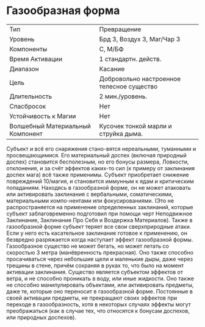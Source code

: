 
# Газообразная форма

| | |
|---|---|
|Тип|Превращение|
|Уровень| Брд 3, Воздух 3, Маг/Чар 3|
|Компоненты| С, М/БФ|
|Время Активации| 1 стандартн. действ.|
|Диапазон| Касание|
|Цель| Добровольно настроенное телесное существо|
|Длительность| 2 мин./уровень.|
|Спасбросок| Нет|
|Устойчивость к Магии| Нет|
|Волшебный Материальный Компонент| Кусочек тонкой марли и струйка дыма.|

Субъект и всё его снаряжения стано-вятся нереальными, туманными и просвещающимися. Его материальный доспех
(включая природный доспех) становится бесполезным, но его бонусы размера,
Ловкости, отклонения, и за счёт эффектов каких-то сил (к примеру от заклинания доспех мага) всё также применимы.
Субъект приобретает снижение повреждений 10/магия, и становится иммунным
к ядам и критическим попаданиям. Находясь в газообразной форме, он не может
атаковать или активировать заклинания
с вербальными, соматическими, материальными компо-нентами или фокусированиями. (Это не распространяется на
применение определенных заклинаний,
которые субъект заблаговременно подготовил при помощи черт Неподвижное
Заклинание, Заклинание Про Себя и
Воздержка Материалов). Также в газообразной форме субъект теряет все свои
сверхприродные атаки. Если у него есть
касательное заклинание готовое к применению, он безвредно разряжается когда
наступает эффект газообразной формы.
Газообразное существо не может
бегать, но может летать со скоростью
3 метра (манёвренность прекрасная).
Оно также способно просачиваться через небольшие щели и маленькие дыры,
даже через трещины в стене, причём
сохраняя в руках то, что было на момент активации заклинания. Существо
является субъектом эффектов от ветра,
и не способно проникать в воду, или
иные жидкости. Оно также не способно
манипулировать объектами, или активировать предметы, даже те, которые
оно переносит в газообразной форме.
Постоянные в своей активации предметы, не прекращают своих эффектов при
переходе в газообразность, хотя в некоторых случаях эффекты могут преображаться (как в случае тех, что относятся
к бонусам доспехов, или природных
доспехов).
